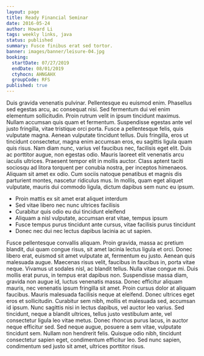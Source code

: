 ```yaml
---
layout: page
title: Ready Financial Seminar
date: 2016-05-24
author: Howard Li
tags: weekly links, java
status: published
summary: Fusce finibus erat sed tortor.
banner: images/banner/leisure-04.jpg
booking:
  startDate: 07/27/2019
  endDate: 08/01/2019
  ctyhocn: AHNGAHX
  groupCode: RFS
published: true
---
```

Duis gravida venenatis pulvinar. Pellentesque eu euismod enim. Phasellus sed egestas arcu, ac consequat nisi. Sed fermentum dui vel enim elementum sollicitudin. Proin rutrum velit in ipsum tincidunt maximus. Nullam accumsan quis quam et fermentum. Suspendisse egestas ante vel justo fringilla, vitae tristique orci porta. Fusce a pellentesque felis, quis vulputate magna. Aenean vulputate tincidunt tellus.
Duis fringilla, eros ut tincidunt consectetur, magna enim accumsan eros, eu sagittis ligula quam quis risus. Nam diam nunc, varius vel faucibus nec, facilisis eget elit. Duis ac porttitor augue, non egestas odio. Mauris laoreet elit venenatis arcu iaculis ultrices. Praesent tempor elit in mollis auctor. Class aptent taciti sociosqu ad litora torquent per conubia nostra, per inceptos himenaeos. Aliquam sit amet ex odio. Cum sociis natoque penatibus et magnis dis parturient montes, nascetur ridiculus mus. In mollis, quam eget aliquet vulputate, mauris dui commodo ligula, dictum dapibus sem nunc eu ipsum.

* Proin mattis ex sit amet erat aliquet interdum
* Sed vitae libero nec nunc ultrices facilisis
* Curabitur quis odio eu dui tincidunt eleifend
* Aliquam a nisl vulputate, accumsan erat vitae, tempus ipsum
* Fusce tempus purus tincidunt ante cursus, vitae facilisis purus tincidunt
* Donec nec dui nec lectus dapibus lacinia ac ut sapien.

Fusce pellentesque convallis aliquam. Proin gravida, massa ac pretium blandit, dui quam congue risus, sit amet lacinia lectus ligula et orci. Donec libero erat, euismod sit amet vulputate at, fermentum eu justo. Aenean quis malesuada augue. Maecenas risus velit, faucibus in faucibus in, porta vitae neque. Vivamus ut sodales nisl, ac blandit tellus. Nulla vitae congue mi. Duis mollis erat purus, in tempus erat dapibus non. Suspendisse massa diam, gravida non augue id, luctus venenatis massa.
Donec efficitur aliquam mauris, nec venenatis ipsum fringilla sit amet. Proin cursus dolor at aliquam faucibus. Mauris malesuada facilisis neque at eleifend. Donec ultrices eget eros et sollicitudin. Curabitur sem nibh, mollis et malesuada sed, accumsan id ipsum. Nunc sagittis nisi in lectus dapibus, vel auctor leo varius. Sed tincidunt, neque a blandit ultrices, tellus justo vestibulum ante, vel consectetur ligula leo vitae metus. Donec rhoncus purus lacus, in auctor neque efficitur sed. Sed neque augue, posuere a sem vitae, vulputate tincidunt sem. Nullam non hendrerit felis. Quisque odio nibh, tincidunt consectetur sapien eget, condimentum efficitur leo. Sed nunc sapien, condimentum sed justo sit amet, ultrices porttitor risus.
